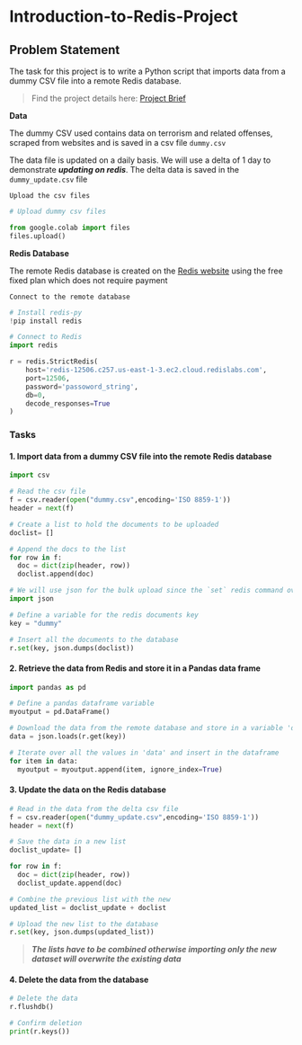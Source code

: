 # Introduction-to-Redis-Project
## Problem Statement

The task for this project is to write a Python script that imports data from a dummy
CSV file into a remote Redis database. 
> Find the project details here: [Project Brief](https://github.com/vtex-apps/login/blob/main/docs/README.md)

**Data**

The dummy CSV used contains data on terrorism and related offenses, scraped from websites and is saved in a csv file `dummy.csv`

The data file is updated on a daily basis. We will use a delta of 1 day to demonstrate ***updating on redis***. The delta data is saved in the `dummy_update.csv` file

`Upload the csv files`

```python
# Upload dummy csv files

from google.colab import files
files.upload()
```
**Redis Database**

The remote Redis database is created on the [Redis website](https://redis.com/try-free) using the free fixed plan which does not require payment

`Connect to the remote database`

```python
# Install redis-py
!pip install redis

# Connect to Redis
import redis

r = redis.StrictRedis(
    host='redis-12506.c257.us-east-1-3.ec2.cloud.redislabs.com',
    port=12506,
    password='passoword_string',
    db=0,
    decode_responses=True
)
```
### Tasks
#### 1. Import data from a dummy CSV file into the remote Redis database
```python
import csv

# Read the csv file
f = csv.reader(open("dummy.csv",encoding='ISO 8859-1'))
header = next(f)

# Create a list to hold the documents to be uploaded
doclist= []

# Append the docs to the list
for row in f:
  doc = dict(zip(header, row))
  doclist.append(doc)

# We will use json for the bulk upload since the `set` redis command overwrites data inserted individually
import json

# Define a variable for the redis documents key
key = "dummy"

# Insert all the documents to the database
r.set(key, json.dumps(doclist))
```
#### 2. Retrieve the data from Redis and store it in a Pandas data frame
```python
import pandas as pd

# Define a pandas dataframe variable
myoutput = pd.DataFrame()

# Download the data from the remote database and store in a variable 'data'
data = json.loads(r.get(key))

# Iterate over all the values in 'data' and insert in the dataframe
for item in data:
  myoutput = myoutput.append(item, ignore_index=True)
```
#### 3. Update the data on the Redis database
```python
# Read in the data from the delta csv file
f = csv.reader(open("dummy_update.csv",encoding='ISO 8859-1'))
header = next(f)

# Save the data in a new list
doclist_update= []

for row in f:
  doc = dict(zip(header, row))
  doclist_update.append(doc)

# Combine the previous list with the new
updated_list = doclist_update + doclist

# Upload the new list to the database
r.set(key, json.dumps(updated_list))
```
> ***The lists have to be combined otherwise importing only the new dataset will overwrite the existing data***

#### 4. Delete the data from the database
```python
# Delete the data
r.flushdb()

# Confirm deletion
print(r.keys())
```
